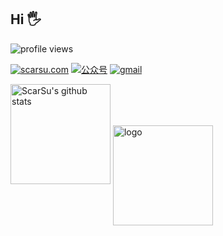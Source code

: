 ## Hi 🖐

![profile views](https://komarev.com/ghpvc/?username=scarsu&style=plastic)

[![scarsu.com](https://img.shields.io/badge/网站-scarsu.com-aaa%23323031?style=flat&labelColor=323031)](https://www.scarsu.com/)
[![公众号](https://img.shields.io/badge/公众号(无广)-自律神仙ScarSu-aaa%23323031?style=flat&labelColor=323031)](https://scarsu.oss-cn-shanghai.aliyuncs.com/picgo20210226152916.png)
<a href="mailto:scarsu001@gmail.com"><img src="https://img.shields.io/badge/-scarsu001@gmail.com-%23323031?style=flat&logo=gmail" alt="gmail" /></a>

<img src="https://github-readme-stats.vercel.app/api?username=scarsu&count_private=true&show_icons=true&theme=dracula&include_all_commits=true" alt="ScarSu's github stats" height="160" />

<img src="https://github-profile-trophy.vercel.app/?username=scarsu&theme=flat&column=7" alt="logo" height="160" align="center" style="margin: auto; margin-bottom: 20px;" />
